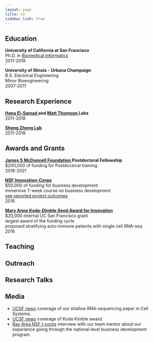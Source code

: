 ```yaml
---
layout: page
title: CV
sidebar_link: true
---
```



## Education
<p class="message">
<b> University of California at San Francisco </b> <br>
Ph.D. in <a href="https://ipqb.ucsf.edu/"> Biomedical Informatics</a> <br>
2011-2018
</p>


<p class="message">
<b> University of Illinois - Urbana Champaign </b> <br>
B.S. Electrical Engineering  <br>
Minor Bioengineering  <br>
2007-2011
</p>

## Research Experience
<p class="message">
<b> <a href="http://elsamadlab.ucsf.edu/"> Hana El-Samad </a> and <a href="https://thomsonlab.github.io/"> Matt Thomson </a> Labs </b> <br>
2011-2018
</p>

<p class="message">
 <b> <a href="http://systemsbio.ucsd.edu/"> Sheng Zhong Lab </a> </b> <br>
2011-2018
</p>

## Awards and Grants
<p class="message">
 <b> <a href="https://www.jsmf.org/">  James S McDonnell Foundation </a> Postdoctoral Fellowship </b> <br>
 $200,000 of funding for Postdoctoral training <br>
2018-2021
</p>

<p class="message">
 <a href="https://www.nsf.gov/news/special_reports/i-corps/"> <b> NSF Innovation-Corps </b> </a> <br>
 $50,000 of funding for business development <br>
 immersive 7-week course on business development <br>
  <a href=" https://www.research.gov/research-portal/appmanager/base/desktop;jsessionid=mS6SbFYJy4fQGLyDtTGPs2X98LQN2XsbhYYWW0TJnk006yyBchp3!1477615627!558053752?_nfpb=true&_windowLabel=T31400570011264188753337&wsrp-urlType=blockingAction&wsrp-url=&wsrp-requiresRewrite=&wsrp-navigationalState=eJyLL07OL0i1Tc-JT0rMUYNQtgBZ6Af8&wsrp-interactionState=wlpT31400570011264188753337_action%3DviewRsrDetail%26wlpT31400570011264188753337_fedAwrdId%3D1647037&wsrp-mode=wsrp%3Aview&wsrp-windowState="> see reported project outcomes </a> <br>
2016
</p>

<p class="message">
 <b> <a href="https://pharmacy.ucsf.edu/about/honors-awards/seed"> Mary Anne Koda-Dimble Seed Award for Innovation </a> </b> <br>
 $20,000 internal UC San Francisco grant <br>
 largest award of the funding cycle <br>
 proposed stratifying auto-immune patients with single cell RNA-seq <br>
2016
</p>

## Teaching

## Outreach

## Research Talks

## Media
* [UCSF news](https://www.ucsf.edu/news/2016/04/402551/math-points-100-times-faster-mapping-gene-activity) coverage of our shallow RNA-sequencing paper in Cell Systems.
* [UCSF news](https://www.rna-seqblog.com/ucsf-researchers-discover-that-deep-sequencing-is-overkill-for-many-applications/) coverage of Koda Kimble award.
* [Bay Area NSF I-corps](https://bayicorps.com/2016/11/28/mentor-moment-jill-fujisaki-with-waypoint-biosciences/) interview with our team mentor about our experience going through the national level business development program.
